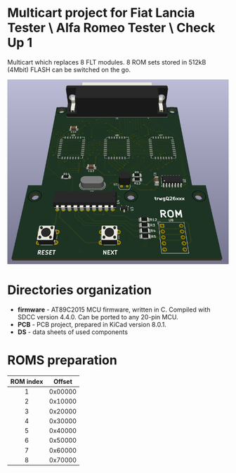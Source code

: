 # Multicart project for Fiat Lancia Tester \ Alfa Romeo Tester \ Check Up 1

Multicart which replaces 8 FLT modules. 8 ROM sets stored in 512kB (4Mbit) FLASH can be switched on the go.

![Preview](PCB/PREVIEW.png)

# Directories organization

- **firmware** - AT89C2015 MCU firmware, written in C. Compiled with SDCC version 4.4.0. Can be ported to any 20-pin MCU.
- **PCB** - PCB project, prepared in KiCad version 8.0.1.
- **DS** - data sheets of used components

# ROMS preparation

ROM index | Offset
:---: | :---:
1 | 0x00000
2 | 0x10000
3 | 0x20000
4 | 0x30000
5 | 0x40000
6 | 0x50000
7 | 0x60000
8 | 0x70000
